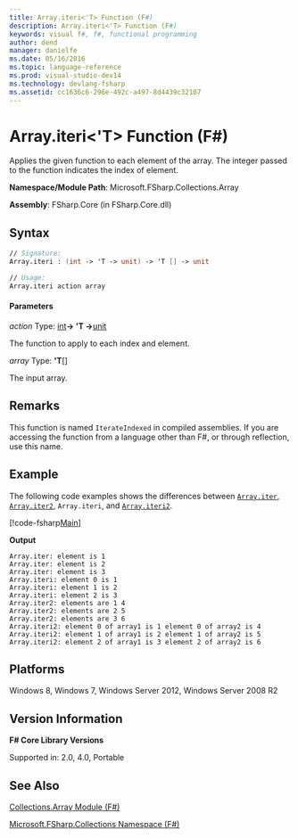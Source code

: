 ```yaml
---
title: Array.iteri<'T> Function (F#)
description: Array.iteri<'T> Function (F#)
keywords: visual f#, f#, functional programming
author: dend
manager: danielfe
ms.date: 05/16/2016
ms.topic: language-reference
ms.prod: visual-studio-dev14
ms.technology: devlang-fsharp
ms.assetid: cc1636c6-296e-492c-a497-8d4439c32107 
---
```


# Array.iteri<'T> Function (F#)

Applies the given function to each element of the array. The integer passed to the function indicates the index of element.

**Namespace/Module Path**: Microsoft.FSharp.Collections.Array

**Assembly**: FSharp.Core (in FSharp.Core.dll)


## Syntax

```fsharp
// Signature:
Array.iteri : (int -> 'T -> unit) -> 'T [] -> unit

// Usage:
Array.iteri action array
```

#### Parameters
*action*
Type: [int](https://msdn.microsoft.com/library/025d5455-3622-4ea5-9573-3ecbd4ee1375)**-&gt; 'T -&gt;**[unit](https://msdn.microsoft.com/library/00b837c2-6c8a-483a-87d3-0479c64037a7)

The function to apply to each index and element.

*array*
Type: **'T**[[]](https://msdn.microsoft.com/library/def20292-9aae-4596-9275-b94e594f8493)

The input array.

## Remarks
This function is named `IterateIndexed` in compiled assemblies. If you are accessing the function from a language other than F#, or through reflection, use this name.

## Example
The following code examples shows the differences between [`Array.iter`](https://msdn.microsoft.com/library/94eba0f1-ecd7-459f-b89f-ed2a2923e516), [`Array.iter2`](https://msdn.microsoft.com/library/018aa9b9-f186-4142-be8a-a62462794fdc), `Array.iteri`, and [`Array.iteri2`](https://msdn.microsoft.com/library/c041b91f-6080-45b7-867b-2ed983a90405).

[!code-fsharp[Main](../../../samples/snippets/fsarrays/snippet49.fs)]

**Output**

```
Array.iter: element is 1
Array.iter: element is 2
Array.iter: element is 3
Array.iteri: element 0 is 1
Array.iteri: element 1 is 2
Array.iteri: element 2 is 3
Array.iter2: elements are 1 4
Array.iter2: elements are 2 5
Array.iter2: elements are 3 6
Array.iteri2: element 0 of array1 is 1 element 0 of array2 is 4
Array.iteri2: element 1 of array1 is 2 element 1 of array2 is 5
Array.iteri2: element 2 of array1 is 3 element 2 of array2 is 6
```

## Platforms
Windows 8, Windows 7, Windows Server 2012, Windows Server 2008 R2

## Version Information
**F# Core Library Versions**

Supported in: 2.0, 4.0, Portable

## See Also
[Collections.Array Module &#40;F&#35;&#41;](Collections.Array-Module-%5BFSharp%5D.md)

[Microsoft.FSharp.Collections Namespace &#40;F&#35;&#41;](Microsoft.FSharp.Collections-Namespace-%5BFSharp%5D.md)